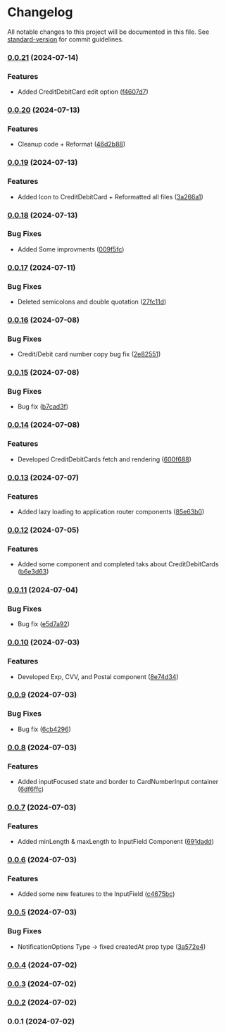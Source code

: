 # Changelog

All notable changes to this project will be documented in this file. See [standard-version](https://github.com/conventional-changelog/standard-version) for commit guidelines.

### [0.0.21](https://github.com/FarzadMohtasham/CoinTrackX/compare/v0.0.20...v0.0.21) (2024-07-14)


### Features

* Added CreditDebitCard edit option ([f4607d7](https://github.com/FarzadMohtasham/CoinTrackX/commit/f4607d7b6967a3070388c762cefb610dd5cb4594))

### [0.0.20](https://github.com/FarzadMohtasham/CoinTrackX/compare/v0.0.19...v0.0.20) (2024-07-13)


### Features

* Cleanup code + Reformat ([46d2b88](https://github.com/FarzadMohtasham/CoinTrackX/commit/46d2b88756a71bcc955379b98f7cbfdc9a0684bf))

### [0.0.19](https://github.com/FarzadMohtasham/CoinTrackX/compare/v0.0.18...v0.0.19) (2024-07-13)


### Features

* Added Icon to CreditDebitCard + Reformatted all files ([3a266a1](https://github.com/FarzadMohtasham/CoinTrackX/commit/3a266a133db48f0ecbffc2fdaef353dbecf4f739))

### [0.0.18](https://github.com/FarzadMohtasham/CoinTrackX/compare/v0.0.17...v0.0.18) (2024-07-13)


### Bug Fixes

* Added Some improvments ([009f5fc](https://github.com/FarzadMohtasham/CoinTrackX/commit/009f5fccf5ec9565abd7f25b821c95555c71a09b))

### [0.0.17](https://github.com/FarzadMohtasham/CoinTrackX/compare/v0.0.16...v0.0.17) (2024-07-11)


### Bug Fixes

* Deleted semicolons and double quotation ([27fc11d](https://github.com/FarzadMohtasham/CoinTrackX/commit/27fc11d2e9b9b1c323763ce10a9fb7fecc50f3bc))

### [0.0.16](https://github.com/FarzadMohtasham/CoinTrackX/compare/v0.0.15...v0.0.16) (2024-07-08)


### Bug Fixes

* Credit/Debit card number copy bug fix ([2e82551](https://github.com/FarzadMohtasham/CoinTrackX/commit/2e82551ad58e52fa3106ed47b0319102f6b0aed4))

### [0.0.15](https://github.com/FarzadMohtasham/CoinTrackX/compare/v0.0.14...v0.0.15) (2024-07-08)


### Bug Fixes

* Bug fix ([b7cad3f](https://github.com/FarzadMohtasham/CoinTrackX/commit/b7cad3fac1f4cb7c6494f80d48d38dca8aa43559))

### [0.0.14](https://github.com/FarzadMohtasham/CoinTrackX/compare/v0.0.13...v0.0.14) (2024-07-08)


### Features

* Developed CreditDebitCards fetch and rendering ([600f688](https://github.com/FarzadMohtasham/CoinTrackX/commit/600f6885a71ea6e48720acee13450a5c3a3de032))

### [0.0.13](https://github.com/FarzadMohtasham/CoinTrackX/compare/v0.0.12...v0.0.13) (2024-07-07)


### Features

* Added lazy loading to application router components ([85e63b0](https://github.com/FarzadMohtasham/CoinTrackX/commit/85e63b06e1b68ab21a1a436a06638aa7499b687c))

### [0.0.12](https://github.com/FarzadMohtasham/CoinTrackX/compare/v0.0.11...v0.0.12) (2024-07-05)


### Features

* Added some component and completed taks about CreditDebitCards ([b6e3d63](https://github.com/FarzadMohtasham/CoinTrackX/commit/b6e3d63ff0e538e4d8c9c28c5c2a83fd35ace27d))

### [0.0.11](https://github.com/FarzadMohtasham/CoinTrackX/compare/v0.0.10...v0.0.11) (2024-07-04)


### Bug Fixes

* Bug fix ([e5d7a92](https://github.com/FarzadMohtasham/CoinTrackX/commit/e5d7a92b528b33f8f2daeea69dfb8dcf722458a5))

### [0.0.10](https://github.com/FarzadMohtasham/CoinTrackX/compare/v0.0.9...v0.0.10) (2024-07-03)


### Features

* Developed Exp, CVV, and Postal component ([8e74d34](https://github.com/FarzadMohtasham/CoinTrackX/commit/8e74d34f27843e523ead6148a42a50d1e3e61fbb))

### [0.0.9](https://github.com/FarzadMohtasham/CoinTrackX/compare/v0.0.8...v0.0.9) (2024-07-03)


### Bug Fixes

* Bug fix ([6cb4296](https://github.com/FarzadMohtasham/CoinTrackX/commit/6cb4296844d1cb9ea47db00967050b1a2738ae8b))

### [0.0.8](https://github.com/FarzadMohtasham/CoinTrackX/compare/v0.0.7...v0.0.8) (2024-07-03)


### Features

* Added inputFocused state and border to CardNumberInput container ([6df6ffc](https://github.com/FarzadMohtasham/CoinTrackX/commit/6df6ffc47d34af5ccae1fcabb7c49744fdfaf53d))

### [0.0.7](https://github.com/FarzadMohtasham/CoinTrackX/compare/v0.0.6...v0.0.7) (2024-07-03)


### Features

* Added minLength & maxLength to InputField Component ([691dadd](https://github.com/FarzadMohtasham/CoinTrackX/commit/691dadd3fd0681f03b571948d81ad356a6bfdf65))

### [0.0.6](https://github.com/FarzadMohtasham/CoinTrackX/compare/v0.0.5...v0.0.6) (2024-07-03)


### Features

* Added some new features to the InputField ([c4675bc](https://github.com/FarzadMohtasham/CoinTrackX/commit/c4675bcde56ceeb2cdbc0ef95dc020336160cb12))

### [0.0.5](https://github.com/FarzadMohtasham/CoinTrackX/compare/v0.0.4...v0.0.5) (2024-07-03)


### Bug Fixes

* NotificationOptions Type -> fixed createdAt prop type ([3a572e4](https://github.com/FarzadMohtasham/CoinTrackX/commit/3a572e47e1ba7ffd89511cb7e4c8151057e8f5a1))

### [0.0.4](https://github.com/FarzadMohtasham/CoinTrackX/compare/v0.0.3...v0.0.4) (2024-07-02)

### [0.0.3](https://github.com/FarzadMohtasham/CoinTrackX/compare/v0.0.2...v0.0.3) (2024-07-02)

### [0.0.2](https://github.com/FarzadMohtasham/CoinTrackX/compare/v0.0.1...v0.0.2) (2024-07-02)

### 0.0.1 (2024-07-02)

